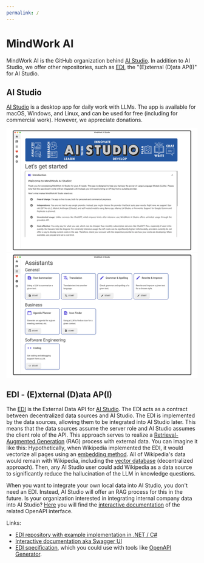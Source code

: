 ```yaml
---
permalink: /
---
```

# MindWork AI

MindWork AI is the GitHub organization behind [AI Studio](https://github.com/MindWorkAI/AI-Studio). In addition to AI Studio, we offer other repositories, such as [EDI](https://github.com/MindWorkAI/EDI), the "(E)xternal (D)ata AP(I)" for AI Studio.


## AI Studio

[AI Studio](https://github.com/MindWorkAI/AI-Studio) is a desktop app for daily work with LLMs. The app is available for macOS, Windows, and Linux, and can be used for free (including for commercial work). However, we appreciate donations.

![MindWork AI Studio - Home](media/AI%20Studio%20Home.png)
![MindWork AI Studio - Assistants](media/AI%20Studio%20Assistants.png)


## EDI - (E)xternal (D)ata AP(I)

The [EDI](https://github.com/MindWorkAI/EDI) is the External Data API for [AI Studio](https://github.com/MindWorkAI/AI-Studio). The EDI acts as a contract between decentralized data sources and AI Studio. The EDI is implemented by the data sources, allowing them to be integrated into AI Studio later. This means that the data sources assume the server role and AI Studio assumes the client role of the API. This approach serves to realize a [Retrieval-Augmented Generation](https://en.wikipedia.org/wiki/Retrieval-augmented_generation) (RAG) process with external data. You can imagine it like this: Hypothetically, when Wikipedia implemented the EDI, it would vectorize all pages using an [embedding method](https://en.wikipedia.org/wiki/Word_embedding). All of Wikipedia's data would remain with Wikipedia, including the [vector database](https://en.wikipedia.org/wiki/Vector_database) (decentralized approach). Then, any AI Studio user could add Wikipedia as a data source to significantly reduce the hallucination of the LLM in knowledge questions.

When you want to integrate your own local data into AI Studio, you don't need an EDI. Instead, AI Studio will offer an RAG process for this in the future. Is your organization interested in integrating internal company data into AI Studio? [Here](swagger-ui.html) you will find the [interactive documentation](swagger-ui.html) of the related OpenAPI interface.

Links:
- [EDI repository with example implementation in .NET / C#](https://github.com/MindWorkAI/EDI)
- [Interactive documentation aka Swagger UI](swagger-ui.html)
- [EDI specification](edi-specification.json), which you could use with tools like [OpenAPI Generator](https://github.com/OpenAPITools/openapi-generator).